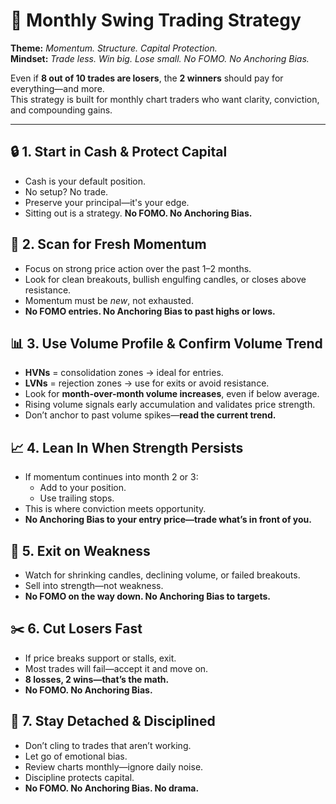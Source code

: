 # 📆 Monthly Swing Trading Strategy

**Theme:** *Momentum. Structure. Capital Protection.*  
**Mindset:** *Trade less. Win big. Lose small. No FOMO. No Anchoring Bias.*

Even if **8 out of 10 trades are losers**, the **2 winners** should pay for everything—and more.  
This strategy is built for monthly chart traders who want clarity, conviction, and compounding gains.

---

## 🔒 1. Start in Cash & Protect Capital
- Cash is your default position.  
- No setup? No trade.  
- Preserve your principal—it's your edge.  
- Sitting out is a strategy. **No FOMO. No Anchoring Bias.**

## 🚦 2. Scan for Fresh Momentum
- Focus on strong price action over the past 1–2 months.  
- Look for clean breakouts, bullish engulfing candles, or closes above resistance.  
- Momentum must be *new*, not exhausted.  
- **No FOMO entries. No Anchoring Bias to past highs or lows.**

## 📊 3. Use Volume Profile & Confirm Volume Trend
- **HVNs** = consolidation zones → ideal for entries.  
- **LVNs** = rejection zones → use for exits or avoid resistance.  
- Look for **month-over-month volume increases**, even if below average.  
- Rising volume signals early accumulation and validates price strength.  
- Don’t anchor to past volume spikes—**read the current trend.**

## 📈 4. Lean In When Strength Persists
- If momentum continues into month 2 or 3:  
  - Add to your position.  
  - Use trailing stops.  
- This is where conviction meets opportunity.  
- **No Anchoring Bias to your entry price—trade what’s in front of you.**

## 🧯 5. Exit on Weakness
- Watch for shrinking candles, declining volume, or failed breakouts.  
- Sell into strength—not weakness.  
- **No FOMO on the way down. No Anchoring Bias to targets.**

## ✂️ 6. Cut Losers Fast
- If price breaks support or stalls, exit.  
- Most trades will fail—accept it and move on.  
- **8 losses, 2 wins—that’s the math.**  
- **No FOMO. No Anchoring Bias.**

## 🧠 7. Stay Detached & Disciplined
- Don’t cling to trades that aren’t working.  
- Let go of emotional bias.  
- Review charts monthly—ignore daily noise.  
- Discipline protects capital.  
- **No FOMO. No Anchoring Bias. No drama.**
